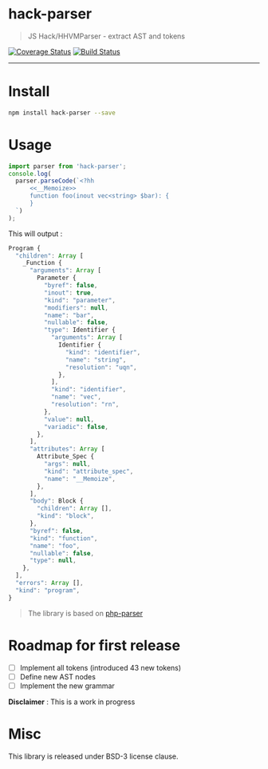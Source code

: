 # hack-parser

> JS Hack/HHVMParser - extract AST and tokens

[![Coverage Status](https://coveralls.io/repos/github/glayzzle/hack-parser/badge.svg?branch=master)](https://coveralls.io/github/glayzzle/hack-parser?branch=master)
[![Build Status](https://travis-ci.org/glayzzle/hack-parser.svg?branch=master)](https://travis-ci.org/glayzzle/hack-parser)

---

# Install

```sh
npm install hack-parser --save
```

# Usage

```js
import parser from 'hack-parser';
console.log(
  parser.parseCode(`<?hh
      <<__Memoize>>
      function foo(inout vec<string> $bar): {
      }
  `)
);
```

This will output :

```js
Program {
  "children": Array [
    _Function {
      "arguments": Array [
        Parameter {
          "byref": false,
          "inout": true,
          "kind": "parameter",
          "modifiers": null,
          "name": "bar",
          "nullable": false,
          "type": Identifier {
            "arguments": Array [
              Identifier {
                "kind": "identifier",
                "name": "string",
                "resolution": "uqn",
              },
            ],
            "kind": "identifier",
            "name": "vec",
            "resolution": "rn",
          },
          "value": null,
          "variadic": false,
        },
      ],
      "attributes": Array [
        Attribute_Spec {
          "args": null,
          "kind": "attribute_spec",
          "name": "__Memoize",
        },
      ],
      "body": Block {
        "children": Array [],
        "kind": "block",
      },
      "byref": false,
      "kind": "function",
      "name": "foo",
      "nullable": false,
      "type": null,
    },
  ],
  "errors": Array [],
  "kind": "program",
}
```

> The library is based on [php-parser](https://github.com/glayzzle/php-parser)

# Roadmap for first release

- [ ] Implement all tokens (introduced 43 new tokens)
- [ ] Define new AST nodes
- [ ] Implement the new grammar

**Disclaimer** : This is a work in progress

# Misc

This library is released under BSD-3 license clause.
